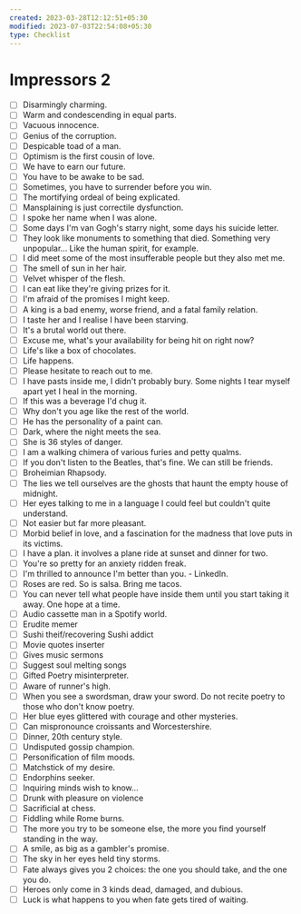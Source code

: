 ```yaml
---
created: 2023-03-28T12:12:51+05:30
modified: 2023-07-03T22:54:08+05:30
type: Checklist
---
```


# Impressors 2

- [ ] Disarmingly charming.
- [ ] Warm and condescending in equal parts.
- [ ] Vacuous innocence.
- [ ] Genius of the corruption.
- [ ] Despicable toad of a man.
- [ ] Optimism is the first cousin of love.
- [ ] We have to earn our future.
- [ ] You have to be awake to be  sad.
- [ ] Sometimes, you have to surrender before you win.
- [ ] The mortifying ordeal of being explicated.
- [ ] Mansplaining is just correctile dysfunction.
- [ ] I spoke her name when I was alone.
- [ ] Some days I'm van Gogh's starry night, some days his suicide letter.
- [ ] They look like monuments to something that died. Something very unpopular... Like the human spirit, for example.
- [ ] I did meet some of the most insufferable people but they also met me.
- [ ] The smell of sun in her hair.
- [ ] Velvet whisper of the flesh.
- [ ] I can eat like they're giving prizes for it.
- [ ] I'm afraid of the promises I might keep.
- [ ] A king is a bad enemy, worse friend, and a fatal family relation.
- [ ] I taste her and I realise I have been starving.
- [ ] It's a brutal world out there.
- [ ] Excuse me, what's your availability for being hit on right now?
- [ ] Life's like a box of chocolates.
- [ ] Life happens.
- [ ] Please hesitate to reach out to me.
- [ ] I have pasts inside me, I didn't probably bury. Some nights I tear myself apart yet I heal in the morning.
- [ ] If this was a beverage I'd chug it.
- [ ] Why don't you age like the rest of the world.
- [ ] He has the personality of a paint can.
- [ ] Dark, where the night meets the sea.
- [ ] She is 36 styles of danger.
- [ ] I am a walking chimera of various furies and petty qualms.
- [ ] If you don't listen to the Beatles, that's fine. We can still be friends.
- [ ] Broheimian Rhapsody.
- [ ] The lies we tell ourselves are the ghosts that haunt the empty house of midnight.
- [ ] Her eyes talking to me in a language I could feel but couldn't quite understand.
- [ ] Not easier but far more pleasant.
- [ ] Morbid belief in love, and a fascination for the madness that love puts in its victims.
- [ ] I have a plan. it involves a plane ride at sunset and dinner for two.
- [ ] You're so pretty for an anxiety ridden freak.
- [ ] I'm thrilled to announce I'm better than you. - LinkedIn.
- [ ] Roses are red. So is salsa. Bring me tacos.
- [ ] You can never tell what people have inside them until you start taking it away. One hope at a time.
- [ ] Audio cassette man in a Spotify world.
- [ ] Erudite memer
- [ ] Sushi theif/recovering Sushi addict
- [ ] Movie quotes inserter
- [ ] Gives music sermons
- [ ] Suggest soul melting songs
- [ ] Gifted Poetry misinterpreter.
- [ ] Aware of runner's high.
- [ ] When you see a swordsman, draw your sword. Do not recite poetry to those who don't know poetry.
- [ ] Her blue eyes glittered with courage and other mysteries.
- [ ] Can mispronounce croissants and Worcestershire.
- [ ] Dinner, 20th century style.
- [ ] Undisputed gossip champion.
- [ ] Personification of film moods.
- [ ] Matchstick of my desire.
- [ ] Endorphins seeker.
- [ ] Inquiring minds wish to know...
- [ ] Drunk with pleasure on violence 
- [ ] Sacrificial at chess.
- [ ] Fiddling while Rome burns.
- [ ] The more you try to be someone else, the more you find yourself standing in the way.
- [ ] A smile, as big as a gambler's promise.
- [ ] The sky in her eyes held tiny storms.
- [ ] Fate always gives you 2 choices: the one you should take, and the one you do.
- [ ] Heroes only come in 3 kinds dead, damaged, and dubious.
- [ ] Luck is what happens to you when fate gets tired of waiting.
